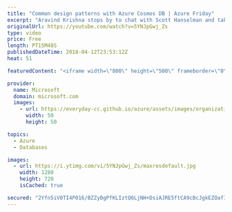 ```yaml
---
title: "Common design patterns with Azure Cosmos DB | Azure Friday"
excerpt: "Aravind Krishna stops by to chat with Scott Hanselman and take a look at common design patterns for building highly scalable solutions with Azure Cosmos DB. We will talk a little bit about modeling data and how to choose an appropriate partition key. We then look at a few patterns like event sourcing,"
originalUrl: https://youtube.com/watch?v=5YNJpGwj_Zs
type: video
price: Free
length: PT15M48S
publishedDateTime: 2018-04-12T23:53:12Z
heat: 51

featuredContent: "<iframe width=\"800\" height=\"500\" frameborder=\"0\" src=\"https://www.youtube.com/embed/5YNJpGwj_Zs\" allow=\"accelerometer; autoplay; encrypted-media; gyroscope; picture-in-picture\" allowfullscreen></iframe>"

provider:
  name: Microsoft
  domain: microsoft.com
  images:
    - url: https://everyday-cc.github.io/azure/assets/images/organizations/microsoft.com-50x50.jpg
      width: 50
      height: 50

topics:
  - Azure
  - Databases

images:
  - url: https://i.ytimg.com/vi/5YNJpGwj_Zs/maxresdefault.jpg
    width: 1280
    height: 720
    isCached: true

secured: "2Yfn5iV0TI4P016/BZZyBgPfKLIztQ6LjNH+DsiAJRE5ftCA9cBcJgkEZOafI3fLNTVPuJYQgtl72KUJ9ZSl6gCJKr3aBfPgBCFPcClY5gBsT1nPZ+zeau4fJ3/Rew3iZhqa/6XBF8R03km0Wzq++PvwltACw1gmfrPNtmeiSNVvD5357WSegdR/ip8CSzgyErZtR+teBgKEend1L1NfiH3MGBe5r31E3o8/3mKNQUDFimr+aQdRHbNR4ULbABC7Fmxp01hEOmE0d6J79hfLIdpl7HYwDRmGTTsDxvJ5Vbd/YoY+AFs81d0+6zbMoSlSoceOdNZ87BVbBYj5h4OOt8VS3YCAbghgFAUSV6AF5GiEpHA1UkMa0U4TSMaKg0aYnfPlzA0bkuvNl5eSto4giI6ICd0HuHh+NgG/3WgeUfs=;S309zV2D3J5Q1i0BCS0buQ=="
---
```


